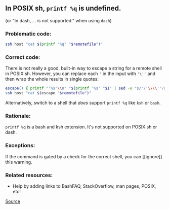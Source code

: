 ## In POSIX sh, `printf %q` is undefined.

(or "In dash, ... is not supported." when using `dash`)

### Problematic code:

```sh
ssh host "cat $(printf "%q" "$remotefile")"
```

### Correct code:

There is not really a good, built-in way to escape a string for a remote shell in POSIX sh. However, you can replace each `'` in the input with `'\''` and then wrap the whole results in single quotes:

```sh
escape() { printf "'%s'\\n" "$(printf '%s' "$1" | sed -e "s/'/'\\\\''/g")"; }
ssh host "cat $(escape "$remotefile")"
```

Alternatively, switch to a shell that *does* support `printf %q` like `ksh` or `bash`.

### Rationale:

`printf %q` is a bash and ksh extension. It's not supported on POSIX sh or dash.

### Exceptions:

If the command is gated by a check for the correct shell, you can [[ignore]] this warning.

### Related resources:

* Help by adding links to BashFAQ, StackOverflow, man pages, POSIX, etc!

[Source](https://github.com/koalaman/shellcheck/wiki/SC3050)

